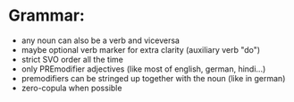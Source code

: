# Grammar:
- any noun can also be a verb and viceversa
- maybe optional verb marker for extra clarity (auxiliary verb "do")
- strict SVO order all the time
- only PREmodifier adjectives (like most of english, german, hindi...)
- premodifiers can be stringed up together with the noun (like in german)
- zero-copula when possible
